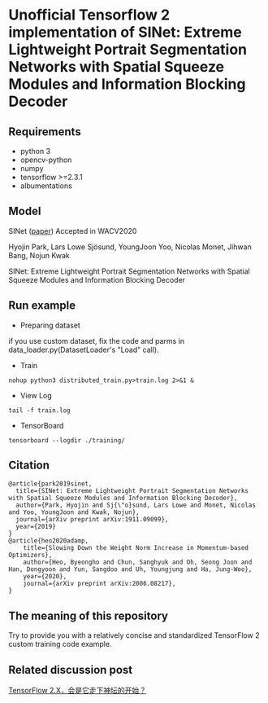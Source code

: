 # Unofficial Tensorflow 2 implementation of SINet: Extreme Lightweight Portrait Segmentation Networks with Spatial Squeeze Modules and Information Blocking Decoder

## Requirements

- python 3
- opencv-python
- numpy
- tensorflow >=2.3.1
- albumentations

## Model

SINet ([paper](https://arxiv.org/abs/1911.09099)) Accepted in WACV2020

Hyojin Park, Lars Lowe Sjösund, YoungJoon Yoo, Nicolas Monet, Jihwan Bang, Nojun Kwak

SINet: Extreme Lightweight Portrait Segmentation Networks with Spatial Squeeze Modules and Information Blocking Decoder

## Run example

- Preparing dataset

if you use custom dataset, fix the code and parms in data_loader.py(DatasetLoader's "Load" call).

- Train

```shell
nohup python3 distributed_train.py>train.log 2>&1 &
```

- View Log

```shell
tail -f train.log
```

- TensorBoard

```shell
tensorboard --logdir ./training/
```

## Citation

```shell 
@article{park2019sinet,
  title={SINet: Extreme Lightweight Portrait Segmentation Networks with Spatial Squeeze Modules and Information Blocking Decoder},
  author={Park, Hyojin and Sj{\"o}sund, Lars Lowe and Monet, Nicolas and Yoo, YoungJoon and Kwak, Nojun},
  journal={arXiv preprint arXiv:1911.09099},
  year={2019}
}
@article{heo2020adamp,
    title={Slowing Down the Weight Norm Increase in Momentum-based Optimizers},
    author={Heo, Byeongho and Chun, Sanghyuk and Oh, Seong Joon and Han, Dongyoon and Yun, Sangdoo and Uh, Youngjung and Ha, Jung-Woo},
    year={2020},
    journal={arXiv preprint arXiv:2006.08217},
}
```

## The meaning of this repository

Try to provide you with a relatively concise and standardized TensorFlow 2 custom training code example.

## Related discussion post

[TensorFlow 2.X，会是它走下神坛的开始？](https://www.jiqizhixin.com/articles/2020-12-25-4)

